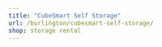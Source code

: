 ```yaml
---
title: "CubeSmart Self Storage"
url: /burlington/cubesmart-self-storage/
shop: storage rental
---
```

